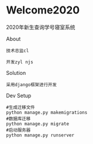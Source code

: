 # Welcome2020

2020年新生查询学号寝室系统


About

`技术总监cl`

`开发zyl njs`


Solution

`采用django框架进行开发`


Dev Setup

```
#生成迁移文件
python manage.py makemigrations
#数据库迁移
python manage.py migrate
#启动服务器
python manage.py runserver
```
